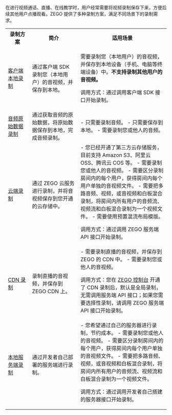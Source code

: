 在进行视频通话、直播、在线教学时，用户经常需要将视频录制保存下来，方便后续其他用户点播观看。ZEGO 提供了多种录制方案，满足不同场景下的录制需求。

<table>
  <colgroup>
    <col width="15%">
    <col width="30%">
    <col width="55%">
  </colgroup>
<tbody><tr>
<th>录制方案</th>
<th>简介</th>
<th>适用场景</th>
</tr>
<tr>
<td><a href="#2" >客户端本地录制</a></td>
<td>通过客户端 SDK 录制您（本地用户）的音视频，并保存到本地。</td>
<td><p>需要录制您（本地用户）的音视频，并保存到本地设备（手机、电脑等终端设备）中。<b>不支持录制其他用户的音视频。</b></p>

<p>调用方式：通过调用客户端 SDK 接口开始录制。</p></td>
</tr>
<tr>
<td><a href="#3" >音频原始数据录制</a></td></td>
<td>通过获取音频的原始数据，将原始数据保存到本地，完成音频录制。</td>
<td>- 只需要录制音频。
- 只需要保存到本地。
- 需要录制您或他人的音频。</td>
</tr>
<tr>
<td><a href="#4" >云端录制</a></td></td></td>
<td>通过 ZEGO 云服务进行录制，并将音视频保存到您开通的云存储中。</td>
<td>- 您已经开通了第三方云存储服务，目前支持 Amazon S3、阿里云 OSS、腾讯云 COS 等。
- 需要录制您或他人的音视频。
- 需要区分录制房间内的每个用户，获得房间内每个用户单独的音视频文件。
- 需要把多路音频、视频，或音视频和白板混合录制，将房间内所有用户的音频流、视频流和白板混合录制为一个视频文件。
- 需要使用预置混流布局模版。

<p>调用方式：通过调用 ZEGO 服务端 API 接口开始录制。</p></td>
</tr>
<tr>
<td><a href="#5" >CDN 录制</a></td>
<td>录制直播的音视频，并保存到 ZEGO CDN 上。</td>
<td>- 需要录制直播的音视频，并保存到 ZEGO 的 CDN 中。
- 需要录制您或他人的音视频。&nbsp; &nbsp;&nbsp;

<p>调用方式：您在 <a href="https://console.zego.im" target="_blank">ZEGO 控制台</a> 开通了 CDN 录制后，默认是全局录制，无需调用服务端 API 接口；如果您需要选择性录制，请调用 ZEGO 服务端 API 接口开始录制。</p></td>
</tr>
<tr>
<td><a href="#6" >本地服务端录制</a></td>
<td>通过开发者自己部署的服务端进行录制。</td>
<td>- 您希望通过自己的服务器进行录制，节约成本。
- 需要录制您或他人的音视频。
- 需要区分录制房间内的每个用户，获得房间内每个用户单独的音视频文件。
- 需要把多路音频、视频，或音视频和白板混合录制，将房间内所有用户的音频流、视频流和白板混合录制为一个视频文件。

<p>调用方式：通过调用开发者自己搭建的服务器接口开始录制。</p></td>
</tr>
</tbody></table>














